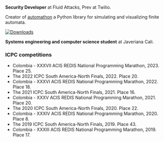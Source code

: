 **Security Developer** at Fluid Attacks, Prev at Twilio.

Creator of [automathon](https://github.com/rohaquinlop/automathon) a Python library for simulating and visualizing finite automata.

[![Downloads](https://static.pepy.tech/badge/automathon)](https://pepy.tech/project/automathon)

**Systems engineering and computer science student** at Javeriana Cali.

### ICPC competitions

- Colombia - XXXVII ACIS REDIS National Programming Marathon, 2023. Place 25.
- The 2022 ICPC South America-North Finals, 2022. Place 20.
- Colombia - XXXVI ACIS REDIS National Programming Marathon, 2022. Place 18.
- The 2021 ICPC South America-North Finals, 2021. Place 16.
- Colombia - XXXV ACIS REDIS National Programming Marathon, 2021. Place 20.
- The 2020 ICPC South America-North Finals, 2020. Place 22.
- Colombia - XXXIV ACIS REDIS National Programming Marathon, 2020. Place 8.
- The 2019 ICPC South America-North Finals, 2019. Place 43.
- Colombia - XXXIII ACIS REDIS National Programming Marathon, 2019. Place 17.
